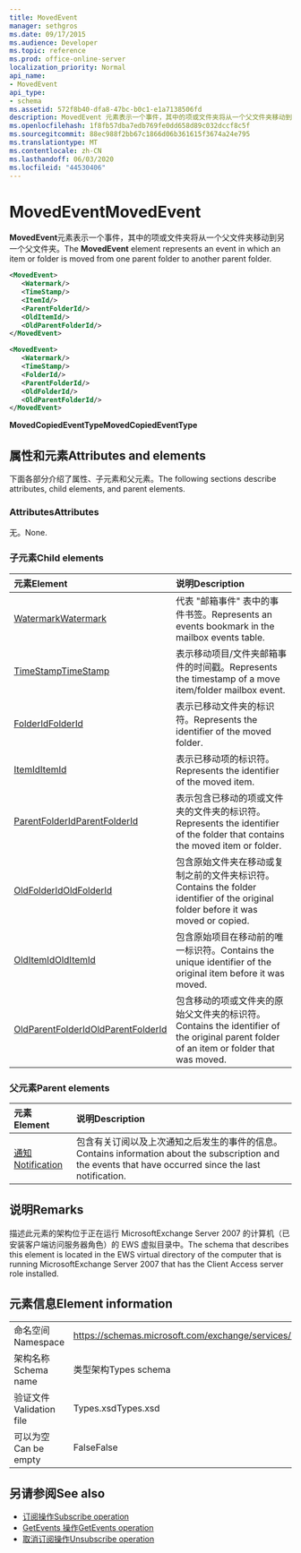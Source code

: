 ```yaml
---
title: MovedEvent
manager: sethgros
ms.date: 09/17/2015
ms.audience: Developer
ms.topic: reference
ms.prod: office-online-server
localization_priority: Normal
api_name:
- MovedEvent
api_type:
- schema
ms.assetid: 572f8b40-dfa8-47bc-b0c1-e1a7138506fd
description: MovedEvent 元素表示一个事件，其中的项或文件夹将从一个父文件夹移动到另一个父文件夹。
ms.openlocfilehash: 1f8fb57dba7edb769fe0dd658d89c032dccf8c5f
ms.sourcegitcommit: 88ec988f2bb67c1866d06b361615f3674a24e795
ms.translationtype: MT
ms.contentlocale: zh-CN
ms.lasthandoff: 06/03/2020
ms.locfileid: "44530406"
---
```

# <a name="movedevent"></a><span data-ttu-id="831da-103">MovedEvent</span><span class="sxs-lookup"><span data-stu-id="831da-103">MovedEvent</span></span>

<span data-ttu-id="831da-104">**MovedEvent**元素表示一个事件，其中的项或文件夹将从一个父文件夹移动到另一个父文件夹。</span><span class="sxs-lookup"><span data-stu-id="831da-104">The **MovedEvent** element represents an event in which an item or folder is moved from one parent folder to another parent folder.</span></span> 
  
```xml
<MovedEvent>
   <Watermark/>
   <TimeStamp/>
   <ItemId/>
   <ParentFolderId/>
   <OldItemId/>
   <OldParentFolderId/>
</MovedEvent>
```

```xml
<MovedEvent>
   <Watermark/>
   <TimeStamp/>
   <FolderId/>
   <ParentFolderId/>
   <OldFolderId/>
   <OldParentFolderId/>
</MovedEvent>
```


<span data-ttu-id="831da-105">**MovedCopiedEventType**</span><span class="sxs-lookup"><span data-stu-id="831da-105">**MovedCopiedEventType**</span></span>

## <a name="attributes-and-elements"></a><span data-ttu-id="831da-106">属性和元素</span><span class="sxs-lookup"><span data-stu-id="831da-106">Attributes and elements</span></span>

<span data-ttu-id="831da-107">下面各部分介绍了属性、子元素和父元素。</span><span class="sxs-lookup"><span data-stu-id="831da-107">The following sections describe attributes, child elements, and parent elements.</span></span>
  
### <a name="attributes"></a><span data-ttu-id="831da-108">Attributes</span><span class="sxs-lookup"><span data-stu-id="831da-108">Attributes</span></span>

<span data-ttu-id="831da-109">无。</span><span class="sxs-lookup"><span data-stu-id="831da-109">None.</span></span>
  
### <a name="child-elements"></a><span data-ttu-id="831da-110">子元素</span><span class="sxs-lookup"><span data-stu-id="831da-110">Child elements</span></span>

|<span data-ttu-id="831da-111">**元素**</span><span class="sxs-lookup"><span data-stu-id="831da-111">**Element**</span></span>|<span data-ttu-id="831da-112">**说明**</span><span class="sxs-lookup"><span data-stu-id="831da-112">**Description**</span></span>|
|:-----|:-----|
|[<span data-ttu-id="831da-113">Watermark</span><span class="sxs-lookup"><span data-stu-id="831da-113">Watermark</span></span>](watermark.md) <br/> |<span data-ttu-id="831da-114">代表 "邮箱事件" 表中的事件书签。</span><span class="sxs-lookup"><span data-stu-id="831da-114">Represents an events bookmark in the mailbox events table.</span></span>  <br/> |
|[<span data-ttu-id="831da-115">TimeStamp</span><span class="sxs-lookup"><span data-stu-id="831da-115">TimeStamp</span></span>](timestamp.md) <br/> |<span data-ttu-id="831da-116">表示移动项目/文件夹邮箱事件的时间戳。</span><span class="sxs-lookup"><span data-stu-id="831da-116">Represents the timestamp of a move item/folder mailbox event.</span></span>  <br/> |
|[<span data-ttu-id="831da-117">FolderId</span><span class="sxs-lookup"><span data-stu-id="831da-117">FolderId</span></span>](folderid.md) <br/> |<span data-ttu-id="831da-118">表示已移动文件夹的标识符。</span><span class="sxs-lookup"><span data-stu-id="831da-118">Represents the identifier of the moved folder.</span></span>  <br/> |
|[<span data-ttu-id="831da-119">ItemId</span><span class="sxs-lookup"><span data-stu-id="831da-119">ItemId</span></span>](itemid.md) <br/> |<span data-ttu-id="831da-120">表示已移动项的标识符。</span><span class="sxs-lookup"><span data-stu-id="831da-120">Represents the identifier of the moved item.</span></span>  <br/> |
|[<span data-ttu-id="831da-121">ParentFolderId</span><span class="sxs-lookup"><span data-stu-id="831da-121">ParentFolderId</span></span>](parentfolderid.md) <br/> |<span data-ttu-id="831da-122">表示包含已移动的项或文件夹的文件夹的标识符。</span><span class="sxs-lookup"><span data-stu-id="831da-122">Represents the identifier of the folder that contains the moved item or folder.</span></span>  <br/> |
|[<span data-ttu-id="831da-123">OldFolderId</span><span class="sxs-lookup"><span data-stu-id="831da-123">OldFolderId</span></span>](oldfolderid.md) <br/> |<span data-ttu-id="831da-124">包含原始文件夹在移动或复制之前的文件夹标识符。</span><span class="sxs-lookup"><span data-stu-id="831da-124">Contains the folder identifier of the original folder before it was moved or copied.</span></span>  <br/> |
|[<span data-ttu-id="831da-125">OldItemId</span><span class="sxs-lookup"><span data-stu-id="831da-125">OldItemId</span></span>](olditemid.md) <br/> |<span data-ttu-id="831da-126">包含原始项目在移动前的唯一标识符。</span><span class="sxs-lookup"><span data-stu-id="831da-126">Contains the unique identifier of the original item before it was moved.</span></span>  <br/> |
|[<span data-ttu-id="831da-127">OldParentFolderId</span><span class="sxs-lookup"><span data-stu-id="831da-127">OldParentFolderId</span></span>](oldparentfolderid.md) <br/> |<span data-ttu-id="831da-128">包含移动的项或文件夹的原始父文件夹的标识符。</span><span class="sxs-lookup"><span data-stu-id="831da-128">Contains the identifier of the original parent folder of an item or folder that was moved.</span></span>  <br/> |
   
### <a name="parent-elements"></a><span data-ttu-id="831da-129">父元素</span><span class="sxs-lookup"><span data-stu-id="831da-129">Parent elements</span></span>

|<span data-ttu-id="831da-130">**元素**</span><span class="sxs-lookup"><span data-stu-id="831da-130">**Element**</span></span>|<span data-ttu-id="831da-131">**说明**</span><span class="sxs-lookup"><span data-stu-id="831da-131">**Description**</span></span>|
|:-----|:-----|
|[<span data-ttu-id="831da-132">通知</span><span class="sxs-lookup"><span data-stu-id="831da-132">Notification</span></span>](notification-ex15websvcsotherref.md) <br/> |<span data-ttu-id="831da-133">包含有关订阅以及上次通知之后发生的事件的信息。</span><span class="sxs-lookup"><span data-stu-id="831da-133">Contains information about the subscription and the events that have occurred since the last notification.</span></span>  <br/> |
   
## <a name="remarks"></a><span data-ttu-id="831da-134">说明</span><span class="sxs-lookup"><span data-stu-id="831da-134">Remarks</span></span>

<span data-ttu-id="831da-135">描述此元素的架构位于正在运行 MicrosoftExchange Server 2007 的计算机（已安装客户端访问服务器角色）的 EWS 虚拟目录中。</span><span class="sxs-lookup"><span data-stu-id="831da-135">The schema that describes this element is located in the EWS virtual directory of the computer that is running MicrosoftExchange Server 2007 that has the Client Access server role installed.</span></span>
  
## <a name="element-information"></a><span data-ttu-id="831da-136">元素信息</span><span class="sxs-lookup"><span data-stu-id="831da-136">Element information</span></span>

|||
|:-----|:-----|
|<span data-ttu-id="831da-137">命名空间</span><span class="sxs-lookup"><span data-stu-id="831da-137">Namespace</span></span>  <br/> |https://schemas.microsoft.com/exchange/services/2006/types  <br/> |
|<span data-ttu-id="831da-138">架构名称</span><span class="sxs-lookup"><span data-stu-id="831da-138">Schema name</span></span>  <br/> |<span data-ttu-id="831da-139">类型架构</span><span class="sxs-lookup"><span data-stu-id="831da-139">Types schema</span></span>  <br/> |
|<span data-ttu-id="831da-140">验证文件</span><span class="sxs-lookup"><span data-stu-id="831da-140">Validation file</span></span>  <br/> |<span data-ttu-id="831da-141">Types.xsd</span><span class="sxs-lookup"><span data-stu-id="831da-141">Types.xsd</span></span>  <br/> |
|<span data-ttu-id="831da-142">可以为空</span><span class="sxs-lookup"><span data-stu-id="831da-142">Can be empty</span></span>  <br/> |<span data-ttu-id="831da-143">False</span><span class="sxs-lookup"><span data-stu-id="831da-143">False</span></span>  <br/> |
   
## <a name="see-also"></a><span data-ttu-id="831da-144">另请参阅</span><span class="sxs-lookup"><span data-stu-id="831da-144">See also</span></span>

- [<span data-ttu-id="831da-145">订阅操作</span><span class="sxs-lookup"><span data-stu-id="831da-145">Subscribe operation</span></span>](subscribe-operation.md) 
- [<span data-ttu-id="831da-146">GetEvents 操作</span><span class="sxs-lookup"><span data-stu-id="831da-146">GetEvents operation</span></span>](getevents-operation.md) 
- [<span data-ttu-id="831da-147">取消订阅操作</span><span class="sxs-lookup"><span data-stu-id="831da-147">Unsubscribe operation</span></span>](unsubscribe-operation.md)

